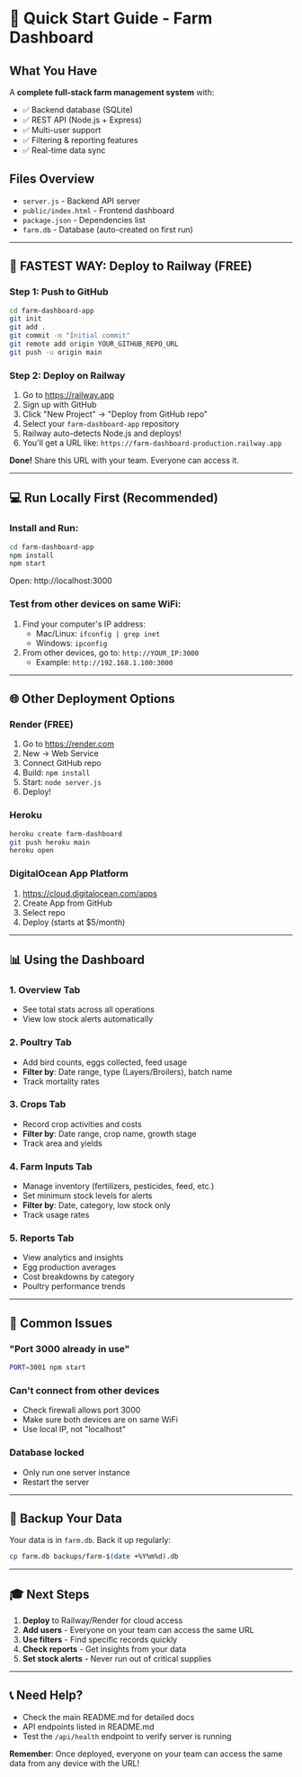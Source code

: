 # 🚀 Quick Start Guide - Farm Dashboard

## What You Have

A **complete full-stack farm management system** with:
- ✅ Backend database (SQLite)
- ✅ REST API (Node.js + Express)
- ✅ Multi-user support
- ✅ Filtering & reporting features
- ✅ Real-time data sync

## Files Overview

- `server.js` - Backend API server
- `public/index.html` - Frontend dashboard
- `package.json` - Dependencies list
- `farm.db` - Database (auto-created on first run)

---

## 🎯 FASTEST WAY: Deploy to Railway (FREE)

### Step 1: Push to GitHub
```bash
cd farm-dashboard-app
git init
git add .
git commit -m "Initial commit"
git remote add origin YOUR_GITHUB_REPO_URL
git push -u origin main
```

### Step 2: Deploy on Railway
1. Go to https://railway.app
2. Sign up with GitHub
3. Click "New Project" → "Deploy from GitHub repo"
4. Select your `farm-dashboard-app` repository
5. Railway auto-detects Node.js and deploys!
6. You'll get a URL like: `https://farm-dashboard-production.railway.app`

**Done!** Share this URL with your team. Everyone can access it.

---

## 💻 Run Locally First (Recommended)

### Install and Run:
```bash
cd farm-dashboard-app
npm install
npm start
```

Open: http://localhost:3000

### Test from other devices on same WiFi:
1. Find your computer's IP address:
   - Mac/Linux: `ifconfig | grep inet`
   - Windows: `ipconfig`
2. From other devices, go to: `http://YOUR_IP:3000`
   - Example: `http://192.168.1.100:3000`

---

## 🌐 Other Deployment Options

### Render (FREE)
1. Go to https://render.com
2. New → Web Service
3. Connect GitHub repo
4. Build: `npm install`
5. Start: `node server.js`
6. Deploy!

### Heroku
```bash
heroku create farm-dashboard
git push heroku main
heroku open
```

### DigitalOcean App Platform
1. https://cloud.digitalocean.com/apps
2. Create App from GitHub
3. Select repo
4. Deploy (starts at $5/month)

---

## 📊 Using the Dashboard

### 1. **Overview Tab**
- See total stats across all operations
- View low stock alerts automatically

### 2. **Poultry Tab**
- Add bird counts, eggs collected, feed usage
- **Filter by**: Date range, type (Layers/Broilers), batch name
- Track mortality rates

### 3. **Crops Tab**
- Record crop activities and costs
- **Filter by**: Date range, crop name, growth stage
- Track area and yields

### 4. **Farm Inputs Tab**
- Manage inventory (fertilizers, pesticides, feed, etc.)
- Set minimum stock levels for alerts
- **Filter by**: Date, category, low stock only
- Track usage rates

### 5. **Reports Tab**
- View analytics and insights
- Egg production averages
- Cost breakdowns by category
- Poultry performance trends

---

## 🔧 Common Issues

### "Port 3000 already in use"
```bash
PORT=3001 npm start
```

### Can't connect from other devices
- Check firewall allows port 3000
- Make sure both devices are on same WiFi
- Use local IP, not "localhost"

### Database locked
- Only run one server instance
- Restart the server

---

## 💾 Backup Your Data

Your data is in `farm.db`. Back it up regularly:

```bash
cp farm.db backups/farm-$(date +%Y%m%d).db
```

---

## 🎓 Next Steps

1. **Deploy** to Railway/Render for cloud access
2. **Add users** - Everyone on your team can access the same URL
3. **Use filters** - Find specific records quickly
4. **Check reports** - Get insights from your data
5. **Set stock alerts** - Never run out of critical supplies

---

## 📞 Need Help?

- Check the main README.md for detailed docs
- API endpoints listed in README.md
- Test the `/api/health` endpoint to verify server is running

**Remember**: Once deployed, everyone on your team can access the same data from any device with the URL!
